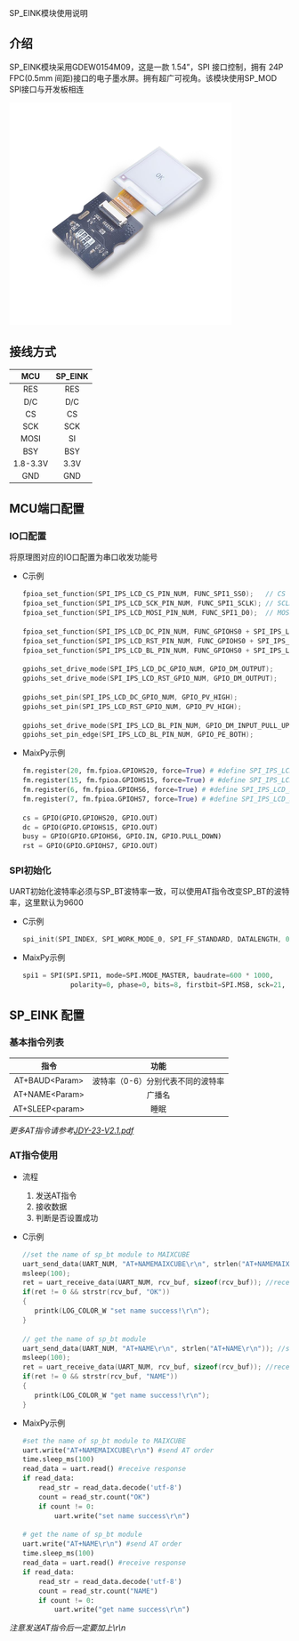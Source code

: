 SP_EINK模块使用说明

## 介绍

SP_EINK模块采用GDEW0154M09，这是一款 1.54”，SPI 接口控制，拥有 24P FPC(0.5mm 间距)接口的电子墨水屏。拥有超广可视角。该模块使用SP_MOD SPI接口与开发板相连

<img src="img/sp_eink.png" style="zoom:50%;" >

## 接线方式

|   MCU    | SP_EINK |
| :------: | :-----: |
|   RES    |   RES   |
|   D/C    |   D/C   |
|    CS    |   CS    |
|   SCK    |   SCK   |
|   MOSI   |   SI    |
|   BSY    |   BSY   |
| 1.8-3.3V |  3.3V   |
|   GND    |   GND   |



## MCU端口配置

### IO口配置

将原理图对应的IO口配置为串口收发功能号

* C示例

  ```c
  fpioa_set_function(SPI_IPS_LCD_CS_PIN_NUM, FUNC_SPI1_SS0);   // CS
  fpioa_set_function(SPI_IPS_LCD_SCK_PIN_NUM, FUNC_SPI1_SCLK); // SCLK
  fpioa_set_function(SPI_IPS_LCD_MOSI_PIN_NUM, FUNC_SPI1_D0);  // MOSI
  
  fpioa_set_function(SPI_IPS_LCD_DC_PIN_NUM, FUNC_GPIOHS0 + SPI_IPS_LCD_DC_GPIO_NUM);   // D2
  fpioa_set_function(SPI_IPS_LCD_RST_PIN_NUM, FUNC_GPIOHS0 + SPI_IPS_LCD_RST_GPIO_NUM); // D3
  fpioa_set_function(SPI_IPS_LCD_BL_PIN_NUM, FUNC_GPIOHS0 + SPI_IPS_LCD_BL_GPIO_NUM);   // D2
  
  gpiohs_set_drive_mode(SPI_IPS_LCD_DC_GPIO_NUM, GPIO_DM_OUTPUT);
  gpiohs_set_drive_mode(SPI_IPS_LCD_RST_GPIO_NUM, GPIO_DM_OUTPUT);
  
  gpiohs_set_pin(SPI_IPS_LCD_DC_GPIO_NUM, GPIO_PV_HIGH);
  gpiohs_set_pin(SPI_IPS_LCD_RST_GPIO_NUM, GPIO_PV_HIGH);
  
  gpiohs_set_drive_mode(SPI_IPS_LCD_BL_PIN_NUM, GPIO_DM_INPUT_PULL_UP);
  gpiohs_set_pin_edge(SPI_IPS_LCD_BL_PIN_NUM, GPIO_PE_BOTH);
  ```

* MaixPy示例

  ```python
  fm.register(20, fm.fpioa.GPIOHS20, force=True) # #define SPI_IPS_LCD_SS_PIN_NUM 20
  fm.register(15, fm.fpioa.GPIOHS15, force=True) # #define SPI_IPS_LCD_DC_PIN_NUM 15
  fm.register(6, fm.fpioa.GPIOHS6, force=True) # #define SPI_IPS_LCD_BUSY_PIN_NUM 6
  fm.register(7, fm.fpioa.GPIOHS7, force=True) # #define SPI_IPS_LCD_RST_PIN_NUM 7
  
  cs = GPIO(GPIO.GPIOHS20, GPIO.OUT)
  dc = GPIO(GPIO.GPIOHS15, GPIO.OUT)
  busy = GPIO(GPIO.GPIOHS6, GPIO.IN, GPIO.PULL_DOWN)
  rst = GPIO(GPIO.GPIOHS7, GPIO.OUT)
  ```

### SPI初始化

UART初始化波特率必须与SP_BT波特率一致，可以使用AT指令改变SP_BT的波特率，这里默认为9600

* C示例

  ```c
  spi_init(SPI_INDEX, SPI_WORK_MODE_0, SPI_FF_STANDARD, DATALENGTH, 0);
  ```

* MaixPy示例

  ```python
  spi1 = SPI(SPI.SPI1, mode=SPI.MODE_MASTER, baudrate=600 * 1000,
              polarity=0, phase=0, bits=8, firstbit=SPI.MSB, sck=21, mosi=8)
  ```

## SP_EINK 配置

### 基本指令列表

|       指令        |               功能                |
| :---------------: | :-------------------------------: |
| AT+BAUD\<Param\>  | 波特率（0-6）分别代表不同的波特率 |
| AT+NAME\<Param\>  |              广播名               |
| AT+SLEEP\<param\> |               睡眠                |

*更多AT指令请参考[JDY-23-V2.1.pdf](doc/JDY-23-V2.1.pdf)*

### AT指令使用

* 流程

  1. 发送AT指令
  2. 接收数据
  3. 判断是否设置成功

* C示例

  ```c
  //set the name of sp_bt module to MAIXCUBE
  uart_send_data(UART_NUM, "AT+NAMEMAIXCUBE\r\n", strlen("AT+NAMEMAIXCUBE\r\n")); //send AT order
  msleep(100);
  ret = uart_receive_data(UART_NUM, rcv_buf, sizeof(rcv_buf)); //receive response
  if(ret != 0 && strstr(rcv_buf, "OK"))
  {
     printk(LOG_COLOR_W "set name success!\r\n");
  }
  
  // get the name of sp_bt module
  uart_send_data(UART_NUM, "AT+NAME\r\n", strlen("AT+NAME\r\n")); //send AT order
  msleep(100);
  ret = uart_receive_data(UART_NUM, rcv_buf, sizeof(rcv_buf)); //receive response
  if(ret != 0 && strstr(rcv_buf, "NAME"))
  {
     printk(LOG_COLOR_W "get name success!\r\n");
  }
  ```

* MaixPy示例

  ```python
  #set the name of sp_bt module to MAIXCUBE
  uart.write("AT+NAMEMAIXCUBE\r\n") #send AT order
  time.sleep_ms(100)
  read_data = uart.read() #receive response
  if read_data:
      read_str = read_data.decode('utf-8')
      count = read_str.count("OK")
      if count != 0:
          uart.write("set name success\r\n")
  
  # get the name of sp_bt module
  uart.write("AT+NAME\r\n") #send AT order
  time.sleep_ms(100)
  read_data = uart.read() #receive response
  if read_data:
      read_str = read_data.decode('utf-8')
      count = read_str.count("NAME")
      if count != 0:
          uart.write("get name success\r\n")
  ```

*注意发送AT指令后一定要加上\r\n*

